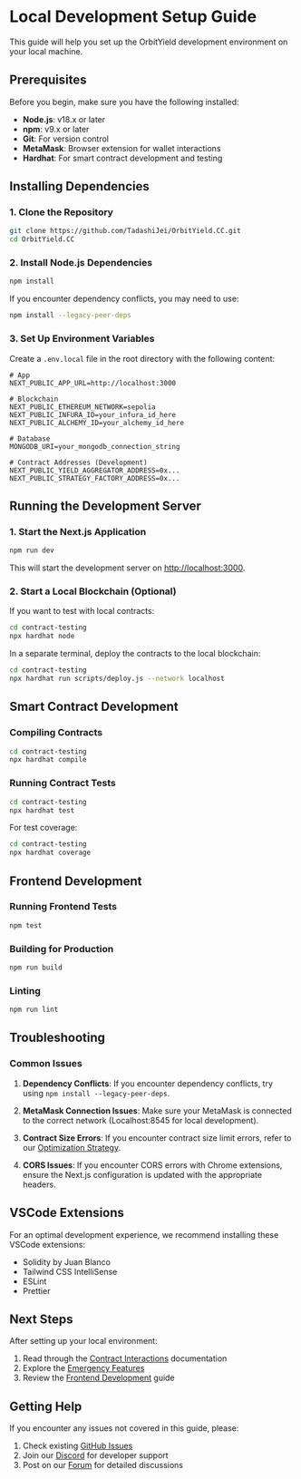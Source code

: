 # Local Development Setup Guide

This guide will help you set up the OrbitYield development environment on your local machine.

## Prerequisites

Before you begin, make sure you have the following installed:

- **Node.js**: v18.x or later
- **npm**: v9.x or later
- **Git**: For version control
- **MetaMask**: Browser extension for wallet interactions
- **Hardhat**: For smart contract development and testing

## Installing Dependencies

### 1. Clone the Repository

```bash
git clone https://github.com/TadashiJei/OrbitYield.CC.git
cd OrbitYield.CC
```

### 2. Install Node.js Dependencies

```bash
npm install
```

If you encounter dependency conflicts, you may need to use:

```bash
npm install --legacy-peer-deps
```

### 3. Set Up Environment Variables

Create a `.env.local` file in the root directory with the following content:

```
# App
NEXT_PUBLIC_APP_URL=http://localhost:3000

# Blockchain
NEXT_PUBLIC_ETHEREUM_NETWORK=sepolia
NEXT_PUBLIC_INFURA_ID=your_infura_id_here
NEXT_PUBLIC_ALCHEMY_ID=your_alchemy_id_here

# Database
MONGODB_URI=your_mongodb_connection_string

# Contract Addresses (Development)
NEXT_PUBLIC_YIELD_AGGREGATOR_ADDRESS=0x...
NEXT_PUBLIC_STRATEGY_FACTORY_ADDRESS=0x...
```

## Running the Development Server

### 1. Start the Next.js Application

```bash
npm run dev
```

This will start the development server on [http://localhost:3000](http://localhost:3000).

### 2. Start a Local Blockchain (Optional)

If you want to test with local contracts:

```bash
cd contract-testing
npx hardhat node
```

In a separate terminal, deploy the contracts to the local blockchain:

```bash
cd contract-testing
npx hardhat run scripts/deploy.js --network localhost
```

## Smart Contract Development

### Compiling Contracts

```bash
cd contract-testing
npx hardhat compile
```

### Running Contract Tests

```bash
cd contract-testing
npx hardhat test
```

For test coverage:

```bash
cd contract-testing
npx hardhat coverage
```

## Frontend Development

### Running Frontend Tests

```bash
npm test
```

### Building for Production

```bash
npm run build
```

### Linting

```bash
npm run lint
```

## Troubleshooting

### Common Issues

1. **Dependency Conflicts**: If you encounter dependency conflicts, try using `npm install --legacy-peer-deps`.

2. **MetaMask Connection Issues**: Make sure your MetaMask is connected to the correct network (Localhost:8545 for local development).

3. **Contract Size Errors**: If you encounter contract size limit errors, refer to our [Optimization Strategy](../OPTIMIZATION_STRATEGY.md).

4. **CORS Issues**: If you encounter CORS errors with Chrome extensions, ensure the Next.js configuration is updated with the appropriate headers.

## VSCode Extensions

For an optimal development experience, we recommend installing these VSCode extensions:

- Solidity by Juan Blanco
- Tailwind CSS IntelliSense
- ESLint
- Prettier

## Next Steps

After setting up your local environment:

1. Read through the [Contract Interactions](../CONTRACT_INTERACTIONS.md) documentation
2. Explore the [Emergency Features](../EMERGENCY_FEATURES.md)
3. Review the [Frontend Development](./FRONTEND.md) guide

## Getting Help

If you encounter any issues not covered in this guide, please:

1. Check existing [GitHub Issues](https://github.com/TadashiJei/OrbitYield.CC/issues)
2. Join our [Discord](https://discord.gg/orbityield) for developer support
3. Post on our [Forum](https://forum.orbityield.cc) for detailed discussions
